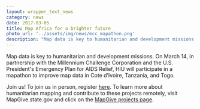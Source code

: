 ```yaml
---
layout: wrapper_text_news
category: news
date: 2017-03-05
title: Map Africa for a brighter future
photo_url: '../assets/img/news/mcc_mapathon.png'
description: "Map data is key to humanitarian and development missions. On March 14, in partnership with the Millennium Challenge Corporation and the U.S. President's Emergency Plan for AIDS Relief, HIU will participate in a mapathon to improve map data in Cote d’Ivoire, Tanzania, and Togo."
---
```


Map data is key to humanitarian and development missions. On March 14, in partnership with the Millennium Challenge Corporation and the U.S. President's Emergency Plan for AIDS Relief, HIU will participate in a mapathon to improve map data in Cote d’Ivoire, Tanzania, and Togo.
 
Join us! To join us in person, register [here](http://us15.campaign-archive1.com/?u=fd6722328a1d3f802a6298965&id=a6bb453dc5&e=15de2429db). To learn more about humanitarian mapping and contribute to these projects remotely, visit MapGive.state.gov and click on the [MapGive projects page](https://mapgive.state.gov/projects/).

